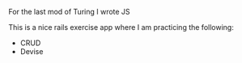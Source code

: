 For the last mod of Turing I wrote JS

This is a nice rails exercise app where I am practicing the following:

- CRUD
- Devise



